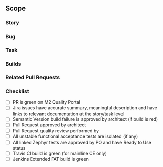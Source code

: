 ## Scope
### Story
<!--- 
* [<issue_number>](https://jira.corp.magento.com/browse/<issue_number>) <issue_title>
-->

### Bug
<!--- 
* [<issue_number>](https://jira.corp.magento.com/browse/<issue_number>) <issue_title>
-->

### Task
<!--- 
* [<issue_number>](https://jira.corp.magento.com/browse/<issue_number>) <issue_title>
-->

### Builds
<!--- 
[All-User-Requested-Tests](https://m2build-ur.devops.magento.com/job/All-User-Requested-Tests/<build_number>)
-->

### Related Pull Requests
<!--- 
https://github.com/magento/magento2ce/pull/<related_pr>
-->

### Checklist
- [ ] PR is green on M2 Quality Portal
- [ ] Jira issues have accurate summary, meaningful description and have links to relevant documentation at the story/task level
- [ ] Semantic Version build failure is approved by architect (if build is red) <Architect Name>
- [ ] Pull Request approved by architect <Architect Name>
- [ ] Pull Request quality review performed by <name>
- [ ] All unstable functional acceptance tests are isolated (if any)
- [ ] All linked Zephyr tests are approved by PO and have Ready to Use status
- [ ] Travis CI build is green (for mainline CE only)
- [ ] Jenkins Extended FAT build is green
